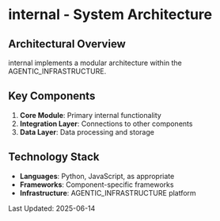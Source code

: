 # internal - System Architecture

## Architectural Overview

internal implements a modular architecture within the AGENTIC_INFRASTRUCTURE.

## Key Components

1. **Core Module**: Primary internal functionality
2. **Integration Layer**: Connections to other components
3. **Data Layer**: Data processing and storage

## Technology Stack

- **Languages**: Python, JavaScript, as appropriate
- **Frameworks**: Component-specific frameworks
- **Infrastructure**: AGENTIC_INFRASTRUCTURE platform

Last Updated: 2025-06-14
